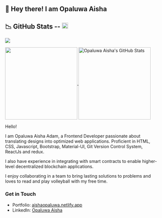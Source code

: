 ## 👋 Hey there! I am Opaluwa Aisha

<!--- ![Readme Cover](https://github.com/aeesh/aeesh/blob/master/cover.jpg) -->
##	&#x1F4C9; GitHub Stats -- [<img src='https://cdn.jsdelivr.net/npm/simple-icons@3.0.1/icons/linkedin.svg' alt='linkedin' height='20'>](http://linkedin.com/in/aisha-opaluwa-adam-7287b11b4)
![](https://visitor-badge.laobi.icu/badge?page_id=aeesh)

<a href="https://github.com/aeesh/aeesh">
  <img height="235px" align="center" src="https://github-readme-stats.vercel.app/api/top-langs/?username=aeesh&hide=java&title_color=ffffff&text_color=c9cacc&icon_color=2bbc8a&bg_color=1d1f21" />
</a>
<a href="https://github.com/aeesh/aeesh">
  <img height="235px" align="center" src="https://github-readme-stats.vercel.app/api?username=aeesh&show_icons=true&line_height=27&count_private=true&title_color=ffffff&text_color=c9cacc&icon_color=2bbc8a&bg_color=1d1f21" alt="Opaluwa Aisha's GitHub Stats" />
</a>  

<!--- My name is ##Opaluwa Aisha##, and --->

Hello! 

I am Opaluwa Aisha Adam, a Frontend Developer passionate about translating designs into optimized web applications. Proficient in HTML, CSS, Javascript, Bootstrap, Material-UI, Git Version Control System, ReactJs and redux.

I also have experience in integrating with smart contracts to enable higher-level decentralized blockchain applications.

I enjoy collaborating in a team to bring lasting solutions to problems and loves to read and play volleyball with my free time.

### Get in Touch
* Portfolio: [aishaopaluwa.netlify.app](https://aishaopaluwa.netlify.app/)
* LinkedIn: [Opaluwa Aisha](http://linkedin.com/in/aisha-opaluwa-adam-7287b11b4)

